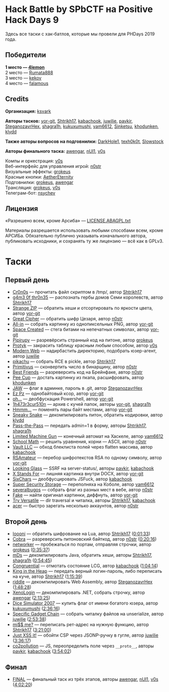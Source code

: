 # Hack Battle by SPbCTF на Positive Hack Days 9
Здесь все таски с хак-батлов, которые мы провели для PHDays 2019 года.

## Победители
**1 место — [4lemon](https://twitter.com/4lemon)**  
2 место — [Rumata888](https://twitter.com/rumata888)  
3 место — [kekov](https://tele.gg/kekov)  
4 место — [falamous](https://tele.gg/falamous)

## Credits
**Организация:** [ksvark](https://github.com/ksvark)

**Авторы тасков:** [yor-git](https://github.com/yor-git),
                   [Shtrikh17](https://github.com/Shtrikh17),
                   [kabachook](https://github.com/kabachook),
                   [juwilie](https://github.com/juwilie),
                   [pavkir](https://github.com/pavkir),
                   [SteganozavrHex](https://github.com/SteganozavrHex),
                   [shagra1h](https://github.com/shagra1h),
                   [kukuxumushi](https://github.com/kukuxumushi),
                   [vam6612](https://github.com/vam6612),
                   [Sinketsu](https://github.com/Sinketsu),
                   [khodunken](https://github.com/khodunken),
                   [klydd](https://github.com/klydd)

**Также авторы вопросов на подговнилки:** [DarkHole1](https://github.com/DarkHole1),
                                          [texh0k0t](https://github.com/texh0k0t),
                                          [Slowstock](https://github.com/Slowstock)

**Авторы финального таска:** [awengar](https://github.com/awengar),
                             [nUl1](https://github.com/nUl1),
                             [v0s](https://github.com/v0s)

Компы и оркестрация: [v0s](https://github.com/v0s)  
Веб-интерфейс для управления игрой: [n0str](https://github.com/n0str)  
Визуальные эффекты: [grokeus](https://github.com/grokeus)  
Красные кнопки: [AetherEternity](https://github.com/AetherEternity)  
Подговнилки: [grokeus](https://github.com/grokeus), [awengar](https://github.com/awengar)  
Трансляция: [grokeus](https://github.com/grokeus), [v0s](https://github.com/v0s)  
Телеграм-бот: [nsychev](https://github.com/nsychev)

## Лицензия
«Разрешено всем, кроме Арсиба» — [LICENSE.ABAGPL.txt](LICENSE.ABAGPL.txt)

Материалы разрешается использовать любыми способами всем, кроме АРСИБа. Обязательно публично указывать изначального автора, публиковать исходники, и сохранять ту же лицензию — всё как в GPLv3.


# Таски

## Первый день
 - [Cr0n0s](cr0n0s/) — прочитать файл скриптом в /tmp/, автор [Shtrikh17](https://github.com/Shtrikh17)
 - [g4m3 0f thr0n35](game_of_thrones/) — распознать гербы домов Семи королевств, автор [Shtrikh17](https://github.com/Shtrikh17)
 - [Strange ZIP](strange_zip/) — обратить хеши и отсортировать по яркости цвета, автор [yor-git](https://github.com/yor-git)
 - [Great Cipher](great_cipher/) — обратить шифр Цезаря, автор [n0str](https://github.com/n0str)
 - [All-in](all_in/) — собрать картинку из однопиксельных PNG, автор [yor-git](https://github.com/yor-git)
 - [Space Created](space_created/) — стега битами на непечатных символах, автор [yor-git](https://github.com/yor-git)
 - [Pipirupy](pipirupy/) — разревёрсить странный код на питоне, автор [grokeus](https://github.com/grokeus)
 - [Protyk](protyk/) — закрасить таблицу красным любым способом, автор [v0s](https://github.com/v0s)
 - [Modern Web](modern_web/) — надирбастить директорию, подобрать юзер-агент, автор [juwilie](https://github.com/juwilie)
 - [pikachu](pikachu/) — собрать RCE в pickle, автор [Shtrikh17](https://github.com/Shtrikh17)
 - [Primitivus](primitivus/) — сконвертить число в бинарщину, автор [n0str](https://github.com/n0str)
 - [Best Friends](best_friends/) — разреверсить код на Брейнфаке, автор [n0str](https://github.com/n0str)
 - [Pee Cup](pee_cup/) — достать картинку из пкапа, расшифровать, автор [khodunken](https://github.com/khodunken)
 - [JAW](jaw/) — флаг в админке, пароль в .git, автор [SteganozavrHex](https://github.com/SteganozavrHex)
 - [Ez Pz](ez_pz/) — однобайтовый ксор, автор [yor-git](https://github.com/yor-git)
 - [oh...](oh/) — деобфускация Powershell, автор [yor-git](https://github.com/yor-git)
 - [1h473r3cur510n](1h473r3cur510n/) — архив с кучей папок, авторы [yor-git](https://github.com/yor-git), [shagra1h](https://github.com/shagra1h)
 - [Hmmm...](hmmm/) — поменять пары байт местами, автор [yor-git](https://github.com/yor-git)
 - [Sneaky Snake](sneaky_snake/) — декомпилировать питон, обратить кодировки, автор [klydd](https://github.com/klydd)
 - [Pass-the-Pass](pass_the_pass/) — передать admin=1 в форму, авторы [Shtrikh17](https://github.com/Shtrikh17), [shagra1h](https://github.com/shagra1h)
 - [Limited Machine Gun](limited_machine_gun/) — конечный автомат на Хаскеле, автор [vam6612](https://github.com/vam6612)
 - [School Math](school_math/) — решить уравнения, корни — ASCII, автор [n0str](https://github.com/n0str)
 - [Vault LLC](vault_llc/) — обход блеклиста полей через flatten массива, автор [kabachook](https://github.com/kabachook)
 - [RSAmateur](rsamateur/) — перебор шифротекстов RSA по одному символу, автор [yor-git](https://github.com/yor-git)
 - [Looking Glass](looking_glass/) — SSRF на server-status/, авторы [pavkir](https://github.com/pavkir), [kabachook](https://github.com/kabachook)
 - [X Stands For](x_stands_for/) — лишняя картинка внутри DOCX, автор [yor-git](https://github.com/yor-git)
 - [SixChars](sixchars/) — деобфусцировать JSFuck, автор [kabachook](https://github.com/kabachook)
 - [Super Security Storage](super_security_storage/) — переполняха на Коболе, автор [vam6612](https://github.com/vam6612)
 - [severalbugos](severalbugos/) — собрать флаг из разных мест в вебе, автор [n0str](https://github.com/n0str)
 - [Fake](fake/) — найти оригинал картинки, диффнуть, автор [yor-git](https://github.com/yor-git)
 - [Try Versatile](try_versatile/) — dir traversal и читалка, авторы [Shtrikh17](https://github.com/Shtrikh17), [kabachook](https://github.com/kabachook)
 - [acer](acer/) — быстро зарегать несколько аккаунтов, автор [n0str](https://github.com/n0str)

## Второй день
 - [loooni](loooni/) — обратить шифрование на Lua, автор [Shtrikh17](https://github.com/Shtrikh17) ([0:01:33](https://vk.com/video-114366489_456239197?t=0h01m33s))
 - [Cobra](cobra/) — разреверсить питоновский байткод, автор [n0str](https://github.com/n0str) ([0:20:16](https://vk.com/video-114366489_456239197?t=0h20m16s))
 - [networker](networker/) — пробежаться по портам, отправляя строчки, автор [grokeus](https://github.com/grokeus) ([0:35:37](https://vk.com/video-114366489_456239197?t=0h35m37s))
 - [mDs](mds/) — декомпилировать Java, обратить хеши, авторы [Shtrikh17](https://github.com/Shtrikh17), [shagra1h](https://github.com/shagra1h) ([0:54:45](https://vk.com/video-114366489_456239197?t=0h54m45s))
 - [Congruential](congruential/) — отмотать состояние LCG, автор [kabachook](https://github.com/kabachook) ([1:04:14](https://vk.com/video-114366489_456239197?t=1h04m14s))
 - [King in the Heap](king_in_the_heap/) — передать верный логин-пароль, либо переписать на куче, автор [Shtrikh17](https://github.com/Shtrikh17) ([1:15:39](https://vk.com/video-114366489_456239197?t=1h15m39s))
 - [riddle](riddle/) — декомпилировать Web Assembly, автор [SteganozavrHex](https://github.com/SteganozavrHex) ([1:48:28](https://vk.com/video-114366489_456239197?t=1h48m28s))
 - [XenoLogin](xenologin/) — декомпилировать .NET, собрать строчку, автор [awengar](https://github.com/awengar) ([2:13:25](https://vk.com/video-114366489_456239197?t=2h13m25s))
 - [Dice Simulator 2007](dice_simulator_2007/) — купить флаг от имени богатого юзера, автор [kukuxumushi](https://github.com/kukuxumushi) ([2:36:16](https://vk.com/video-114366489_456239197?t=2h36m16s))
 - [Specific Gadget Chain](specific_gadget_chain/) — собрать читалку файлов на unserialize, автор [juwilie](https://github.com/juwilie) ([2:53:38](https://vk.com/video-114366489_456239197?t=2h53m38s))
 - [mi$$ me?](miss_me/) — переписать рет-адрес на нужную функцию, автор [Shtrikh17](https://github.com/Shtrikh17) ([3:21:00](https://vk.com/video-114366489_456239197?t=3h21m00s))
 - [Just XSS it!](just_xss_it/) — обойти CSP через JSONP-ручку в гугле, автор [juwilie](https://github.com/juwilie) ([3:36:17](https://vk.com/video-114366489_456239197?t=3h36m17s))
 - [co2pollution](co2pollution/) — JS, переопределить поле через `__proto__`, авторы [pavkir](https://github.com/pavkir), [kabachook](https://github.com/kabachook) ([3:54:02](https://vk.com/video-114366489_456239197?t=3h54m02s))

## Финал
 - [FINAL](final/) — финальный таск из трёх этапов, авторы [awengar](https://github.com/awengar), [nUl1](https://github.com/nUl1), [v0s](https://github.com/v0s) ([4:02:20](https://vk.com/video-114366489_456239197?t=4h02m20s))
